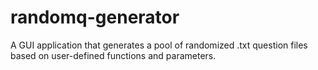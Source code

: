 # randomq-generator
 A GUI application that generates a pool of randomized .txt question files based on user-defined functions and parameters.
